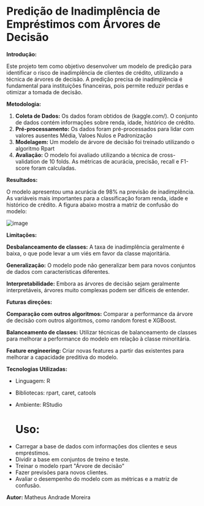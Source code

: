 # Predição de Inadimplência de Empréstimos com Árvores de Decisão

**Introdução:**

Este projeto tem como objetivo desenvolver um modelo de predição para identificar o risco de inadimplência de clientes de crédito, utilizando a técnica de árvores de decisão. A predição precisa de inadimplência é fundamental para instituições financeiras, pois permite reduzir perdas e otimizar a tomada de decisão.

**Metodologia:**

1. **Coleta de Dados:** Os dados foram obtidos de (kaggle.com/). O conjunto de dados contém informações sobre renda, idade, histórico de crédito.
2. **Pré-processamento:** Os dados foram pré-processados para lidar com valores ausentes Média, Valoes Nulos e Padronização
3. **Modelagem:** Um modelo de árvore de decisão foi treinado utilizando o algoritmo Rpart
4. **Avaliação:** O modelo foi avaliado utilizando a técnica de cross-validation de 10 folds. As métricas de acurácia, precisão, recall e F1-score foram calculadas.

**Resultados:**

O modelo apresentou uma acurácia de 98% na previsão de inadimplência. As variáveis mais importantes para a classificação foram renda, idade e histórico de crédito. A figura abaixo mostra a matriz de confusão do modelo:

![image](https://github.com/user-attachments/assets/0844d520-ddbe-41b2-a32d-4cd8afe00b3e)


**Limitações:**

**Desbalanceamento de classes:** A taxa de inadimplência geralmente é baixa, o que pode levar a um viés em favor da classe majoritária.

**Generalização:** O modelo pode não generalizar bem para novos conjuntos de dados com características diferentes.

**Interpretabilidade:** Embora as árvores de decisão sejam geralmente interpretáveis, árvores muito complexas podem ser difíceis de entender.


**Futuras direções:**

**Comparação com outros algoritmos:** Comparar a performance da árvore de decisão com outros algoritmos, como random forest e XGBoost.

**Balanceamento de classes:** Utilizar técnicas de balanceamento de classes para melhorar a performance do modelo em relação à classe minoritária.

**Feature engineering:** Criar novas features a partir das existentes para melhorar a capacidade preditiva do modelo.


**Tecnologias Utilizadas:**

* Linguagem: R
* Bibliotecas: rpart, caret, catools
* Ambiente: RStudio

  # Uso:
  
- Carregar a base de dados com informações dos clientes e seus empréstimos.
- Dividir a base em conjuntos de treino e teste.
- Treinar o modelo rpart "Árvore de decisão"
- Fazer previsões para novos clientes.
- Avaliar o desempenho do modelo com as métricas e a matriz de confusão.

**Autor:**
Matheus Andrade Moreira
